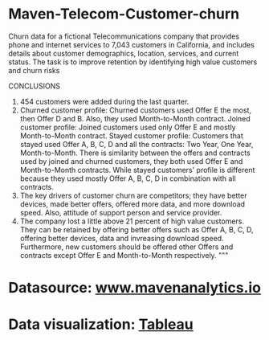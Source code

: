 # Maven-Telecom-Customer-churn
Churn data for a fictional Telecommunications company that provides phone and internet services to 7,043 customers in California, and includes details about customer demographics, location, services, and current status.
The task is to improve retention by identifying high value customers and churn risks


CONCLUSIONS
1. 454 customers were added during the last quarter.
2. Churned customer profile: Churned customers used Offer E the most, then Offer D and B. Also, they used Month-to-Month contract.
   Joined customer profile: Joined customers used only Offer E and mostly Month-to-Month contract.
   Stayed customer profile: Customers that stayed used Offer A, B, C, D and all the contracts: Two Year, One Year, Month-to-Month.
   There is similarity between the offers and contracts used by joined and churned customers, they both used Offer E and Month-to-Month contracts.
   While stayed customers' profile is different because they used mostly Offer A, B, C, D in combination with all contracts.
3. The key drivers of customer churn are competitors; they have better devices, made better offers, offered
   more data, and more download speed. Also, attitude of support person and service provider.
4. The company lost a little above 21 percent of high value customers. They can be retained by offering better offers such as Offer A, B, C, D,
   offering better devices, data and invreasing download speed. Furthermore, new customers should be offered other Offers and contracts except Offer E
   and Month-to-Month respectively.
"""
# Datasource: www.mavenanalytics.io
# Data visualization: [Tableau](https://public.tableau.com/app/profile/morakinyo.oluwabukunmi/viz/MavenTelecomCustomerChurn/MavenTelecomChurn?publish=yes)
